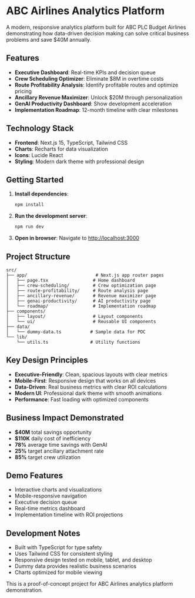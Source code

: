 # ABC Airlines Analytics Platform

A modern, responsive analytics platform built for ABC PLC Budget Airlines demonstrating how data-driven decision making can solve critical business problems and save $40M annually.

## Features

- **Executive Dashboard**: Real-time KPIs and decision queue
- **Crew Scheduling Optimizer**: Eliminate $8M in overtime costs
- **Route Profitability Analysis**: Identify profitable routes and optimize pricing
- **Ancillary Revenue Maximizer**: Unlock $20M through personalization
- **GenAI Productivity Dashboard**: Show development acceleration
- **Implementation Roadmap**: 12-month timeline with clear milestones

## Technology Stack

- **Frontend**: Next.js 15, TypeScript, Tailwind CSS
- **Charts**: Recharts for data visualization
- **Icons**: Lucide React
- **Styling**: Modern dark theme with professional design

## Getting Started

1. **Install dependencies**:
   ```bash
   npm install
   ```

2. **Run the development server**:
   ```bash
   npm run dev
   ```

3. **Open in browser**:
   Navigate to [http://localhost:3000](http://localhost:3000)

## Project Structure

```
src/
├── app/                          # Next.js app router pages
│   ├── page.tsx                 # Home dashboard
│   ├── crew-scheduling/         # Crew optimization page
│   ├── route-profitability/     # Route analysis page
│   ├── ancillary-revenue/       # Revenue maximizer page
│   ├── genai-productivity/      # AI productivity page
│   └── roadmap/                 # Implementation roadmap
├── components/
│   ├── layout/                  # Layout components
│   └── ui/                      # Reusable UI components
├── data/
│   └── dummy-data.ts           # Sample data for POC
└── lib/
    └── utils.ts                # Utility functions
```

## Key Design Principles

- **Executive-Friendly**: Clean, spacious layouts with clear metrics
- **Mobile-First**: Responsive design that works on all devices
- **Data-Driven**: Real business metrics with clear ROI calculations
- **Modern UI**: Professional dark theme with smooth animations
- **Performance**: Fast loading with optimized components

## Business Impact Demonstrated

- **$40M** total savings opportunity
- **$110K** daily cost of inefficiency
- **78%** average time savings with GenAI
- **25%** target ancillary attachment rate
- **85%** target crew utilization

## Demo Features

- Interactive charts and visualizations
- Mobile-responsive navigation
- Executive decision queue
- Real-time metrics dashboard
- Implementation timeline with ROI projections

## Development Notes

- Built with TypeScript for type safety
- Uses Tailwind CSS for consistent styling
- Responsive design tested on mobile, tablet, and desktop
- Dummy data provides realistic business scenarios
- Charts optimized for mobile viewing

This is a proof-of-concept project for ABC Airlines analytics platform demonstration.
